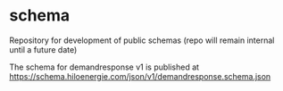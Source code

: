 # schema
Repository for development of public schemas (repo will remain internal until a future date)

The schema for demandresponse v1 is published at https://schema.hiloenergie.com/json/v1/demandresponse.schema.json
